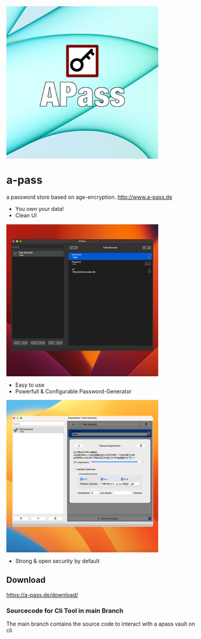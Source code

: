 <img align="center" src="./img/Logo.png" width="400" />

# a-pass

a password store based on age-encryption.
http://www.a-pass.de

- You own your data!
- Clean UI

<img align="center" src="./img/windowdark.png" width="400" />

- Easy to use
- Powerfull & Configurable Password-Generator

<img align="center" src="./img/windowPwgen.png" width="400" />

- Strong & open security by default


## Download 

https://a-pass.de/download/

### Sourcecode for Cli Tool in main Branch

The main branch contains the source code to interact with a apass vault on cli

